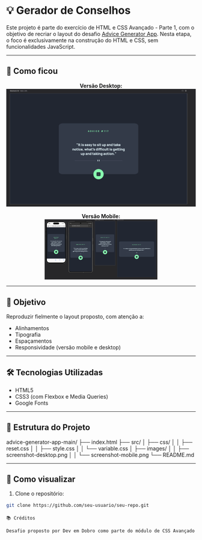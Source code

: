 # 💡 Gerador de Conselhos

Este projeto é parte do exercício de HTML e CSS Avançado - Parte 1, com o objetivo de recriar o layout do desafio [Advice Generator App](https://www.frontendmentor.io/challenges/advice-generator-app-QdUG-13db). Nesta etapa, o foco é exclusivamente na construção do HTML e CSS, sem funcionalidades JavaScript.

---

## 📸 Como ficou

<p align="center">
  <strong>Versão Desktop:</strong><br/>
  <img src="screenshot-desktop.png" width="700"/>
</p>

<p align="center">
  <strong>Versão Mobile:</strong><br/>
  <img src="screenshot-mobile.png" width="300"/>

---

## 🧠 Objetivo

Reproduzir fielmente o layout proposto, com atenção a:
- Alinhamentos
- Tipografia
- Espaçamentos
- Responsividade (versão mobile e desktop)

---

## 🛠️ Tecnologias Utilizadas

- HTML5
- CSS3 (com Flexbox e Media Queries)
- Google Fonts

---

## 📁 Estrutura do Projeto

advice-generator-app-main/
├── index.html
├── src/
│ ├── css/
│ │ ├── reset.css
│ │ ├── style.css
│ │ └── variable.css
│ ├── images/
│ │ ├── screenshot-desktop.png
│ │ └── screenshot-mobile.png
└── README.md


---

## 📲 Como visualizar

1. Clone o repositório:
```bash
git clone https://github.com/seu-usuario/seu-repo.git

📚 Créditos

Desafio proposto por Dev em Dobro como parte do módulo de CSS Avançado.

